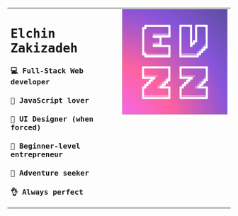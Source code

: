 <table style="border: 0; font-family: monospace;">
    <tr style="vertical-align: top;">
        <td style="width: 50%;">
            <h1 style="font-weight: 700;">Elchin Zakizadeh</h1>
            <h3>💻 Full-Stack Web developer</h3>
            <h3>💛 JavaScript lover</h3>
            <h3>🌈 UI Designer (when forced)</h3>
            <h3>🚀 Beginner-level entrepreneur</h3>
            <h3>🌄 Adventure seeker</h3>
            <h3>👌 Always perfect</h3>
        </td>
        <td style="width: 50%;">
            <img src="https://github.com/elchinzadeh/elchinzadeh/blob/master/assets/EVZZ_logo.png" alt="EVZZ">
        </td>
    </tr>
</table>